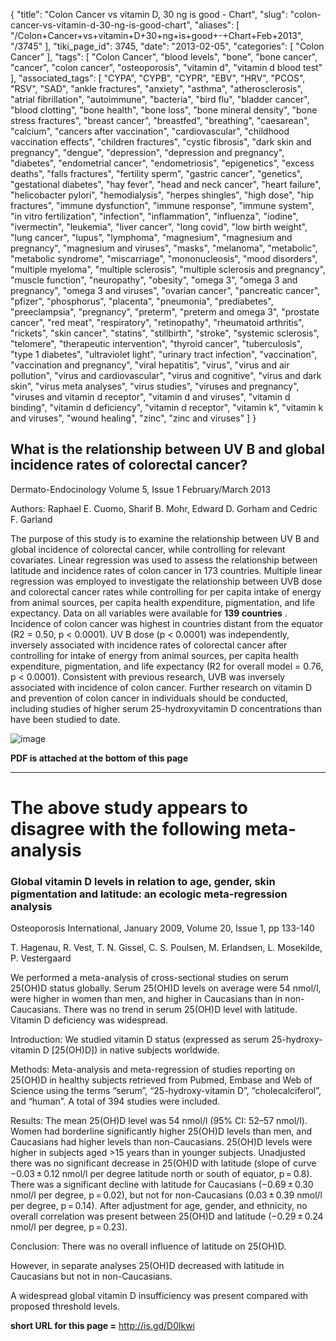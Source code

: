 {
    "title": "Colon Cancer vs vitamin D, 30 ng is good - Chart",
    "slug": "colon-cancer-vs-vitamin-d-30-ng-is-good-chart",
    "aliases": [
        "/Colon+Cancer+vs+vitamin+D+30+ng+is+good+-+Chart+Feb+2013",
        "/3745"
    ],
    "tiki_page_id": 3745,
    "date": "2013-02-05",
    "categories": [
        "Colon Cancer"
    ],
    "tags": [
        "Colon Cancer",
        "blood levels",
        "bone",
        "bone cancer",
        "cancer",
        "colon cancer",
        "osteoporosis",
        "vitamin d",
        "vitamin d blood test"
    ],
    "associated_tags": [
        "CYPA",
        "CYPB",
        "CYPR",
        "EBV",
        "HRV",
        "PCOS",
        "RSV",
        "SAD",
        "ankle fractures",
        "anxiety",
        "asthma",
        "atherosclerosis",
        "atrial fibrillation",
        "autoimmune",
        "bacteria",
        "bird flu",
        "bladder cancer",
        "blood clotting",
        "bone health",
        "bone loss",
        "bone mineral density",
        "bone stress fractures",
        "breast cancer",
        "breastfed",
        "breathing",
        "caesarean",
        "calcium",
        "cancers after vaccination",
        "cardiovascular",
        "childhood vaccination effects",
        "children fractures",
        "cystic fibrosis",
        "dark skin and pregnancy",
        "dengue",
        "depression",
        "depression and pregnancy",
        "diabetes",
        "endometrial cancer",
        "endometriosis",
        "epigenetics",
        "excess deaths",
        "falls fractures",
        "fertility sperm",
        "gastric cancer",
        "genetics",
        "gestational diabetes",
        "hay fever",
        "head and neck cancer",
        "heart failure",
        "helicobacter pylori",
        "hemodialysis",
        "herpes shingles",
        "high dose",
        "hip fractures",
        "immune dysfunction",
        "immune response",
        "immune system",
        "in vitro fertilization",
        "infection",
        "inflammation",
        "influenza",
        "iodine",
        "ivermectin",
        "leukemia",
        "liver cancer",
        "long covid",
        "low birth weight",
        "lung cancer",
        "lupus",
        "lymphoma",
        "magnesium",
        "magnesium and pregnancy",
        "magnesium and viruses",
        "masks",
        "melanoma",
        "metabolic",
        "metabolic syndrome",
        "miscarriage",
        "mononucleosis",
        "mood disorders",
        "multiple myeloma",
        "multiple sclerosis",
        "multiple sclerosis and pregnancy",
        "muscle function",
        "neuropathy",
        "obesity",
        "omega 3",
        "omega 3 and pregnancy",
        "omega 3 and viruses",
        "ovarian cancer",
        "pancreatic cancer",
        "pfizer",
        "phosphorus",
        "placenta",
        "pneumonia",
        "prediabetes",
        "preeclampsia",
        "pregnancy",
        "preterm",
        "preterm and omega 3",
        "prostate cancer",
        "red meat",
        "respiratory",
        "retinopathy",
        "rheumatoid arthritis",
        "rickets",
        "skin cancer",
        "statins",
        "stillbirth",
        "stroke",
        "systemic sclerosis",
        "telomere",
        "therapeutic intervention",
        "thyroid cancer",
        "tuberculosis",
        "type 1 diabetes",
        "ultraviolet light",
        "urinary tract infection",
        "vaccination",
        "vaccination and pregnancy",
        "viral hepatitis",
        "virus",
        "virus and air pollution",
        "virus and cardiovascular",
        "virus and cognitive",
        "virus and dark skin",
        "virus meta analyses",
        "virus studies",
        "viruses and pregnancy",
        "viruses and vitamin d receptor",
        "vitamin d and viruses",
        "vitamin d binding",
        "vitamin d deficiency",
        "vitamin d receptor",
        "vitamin k",
        "vitamin k and viruses",
        "wound healing",
        "zinc",
        "zinc and viruses"
    ]
}


## What is the relationship between UV B and global incidence rates of colorectal cancer?

Dermato-Endocinology Volume 5, Issue 1   February/March 2013

Authors: Raphael E. Cuomo, Sharif B. Mohr, Edward D. Gorham and Cedric F. Garland

The purpose of this study is to examine the relationship between UV B and global incidence of colorectal cancer, while controlling for relevant covariates. Linear regression was used to assess the relationship between latitude and incidence rates of colon cancer in 173 countries. Multiple linear regression was employed to investigate the relationship between UVB dose and colorectal cancer rates while controlling for per capita intake of energy from animal sources, per capita health expenditure, pigmentation, and life expectancy. Data on all variables were available for  **139 countries** . Incidence of colon cancer was highest in countries distant from the equator (R2 = 0.50, p < 0.0001). UV B dose (p < 0.0001) was independently, inversely associated with incidence rates of colorectal cancer after controlling for intake of energy from animal sources, per capita health expenditure, pigmentation, and life expectancy (R2 for overall model = 0.76, p < 0.0001). Consistent with previous research, UVB was inversely associated with incidence of colon cancer. Further research on vitamin D and prevention of colon cancer in individuals should be conducted, including studies of higher serum 25-hydroxyvitamin D concentrations than have been studied to date. 

<img src="/attachments/d3.mock.jpg" alt="image">  

 **PDF is attached at the bottom of this page** 

---

# The above study appears to disagree with the following meta-analysis

### Global vitamin D levels in relation to age, gender, skin pigmentation and latitude: an ecologic meta-regression analysis

Osteoporosis International, January 2009, Volume 20, Issue 1, pp 133-140

T. Hagenau,     R. Vest,     T. N. Gissel,     C. S. Poulsen,     M. Erlandsen,     L. Mosekilde,     P. Vestergaard

We performed a meta-analysis of cross-sectional studies on serum 25(OH)D status globally. Serum 25(OH)D levels on average were 54 nmol/l, were higher in women than men, and higher in Caucasians than in non-Caucasians. There was no trend in serum 25(OH)D level with latitude. Vitamin D deficiency was widespread.

Introduction: We studied vitamin D status (expressed as serum 25-hydroxy-vitamin D <span>[25(OH)D]</span>) in native subjects worldwide.

Methods: Meta-analysis and meta-regression of studies reporting on 25(OH)D in healthy subjects retrieved from Pubmed, Embase and Web of Science using the terms “serum”, “25-hydroxy-vitamin D”, “cholecalciferol”, and “human”. A total of 394 studies were included.

Results: The mean 25(OH)D level was 54 nmol/l (95% CI: 52–57 nmol/l). Women had borderline significantly higher 25(OH)D levels than men, and Caucasians had higher levels than non-Caucasians. 25(OH)D levels were higher in subjects aged >15 years than in younger subjects. Unadjusted there was no significant decrease in 25(OH)D with latitude (slope of curve −0.03 ± 0.12 nmol/l per degree latitude north or south of equator, p = 0.8). There was a significant decline with latitude for Caucasians (−0.69 ± 0.30 nmol/l per degree, p = 0.02), but not for non-Caucasians (0.03 ± 0.39 nmol/l per degree, p = 0.14). After adjustment for age, gender, and ethnicity, no overall correlation was present between 25(OH)D and latitude (−0.29 ± 0.24 nmol/l per degree, p = 0.23).

Conclusion: There was no overall influence of latitude on 25(OH)D. 

However, in separate analyses 25(OH)D decreased with latitude in Caucasians but not in non-Caucasians. 

A widespread global vitamin D insufficiency was present compared with proposed threshold levels.

 **short URL for this page =**  http://is.gd/D0lkwi